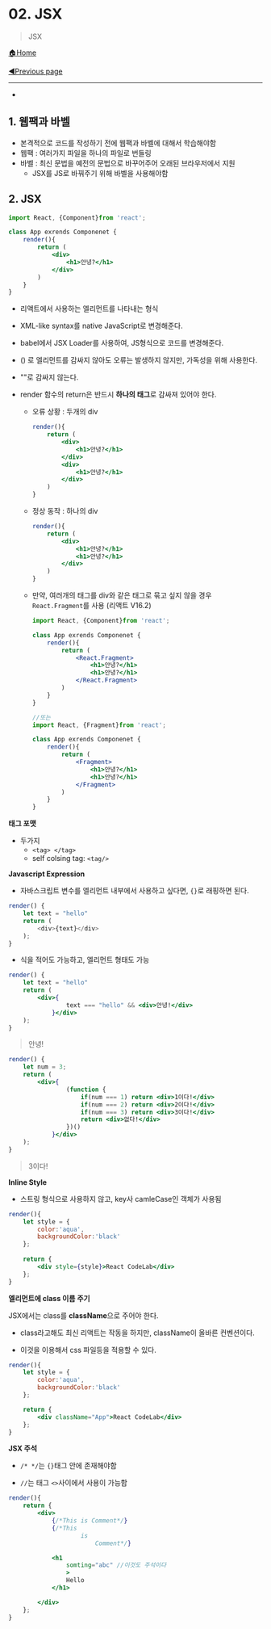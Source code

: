 # 02. JSX

>JSX

[🏠Home](https://github.com/batboy118/Study_Note)

[◀Previous page ](./README.md)

---

<!-- TOC -->

- 

<!-- /TOC -->

## 1. 웹팩과 바벨

- 본격적으로 코드를 작성하기 전에 웹팩과 바벨에 대해서 학습해야함
- 웹팩 : 여러가지 파일을 하나의 파일로 번들링
- 바벨 : 최신 문법을 예전의 문법으로 바꾸어주어 오래된 브라우저에서 지원
  - JSX를 JS로 바꿔주기 위해 바벨을 사용해야함

## 2. JSX

```jsx
import React, {Component}from 'react';

class App exrends Componenet {
    render(){
        return (
            <div>
                <h1>안녕?</h1>
            </div>
        )
    }
}
```

- 리액트에서 사용하는 엘리먼트를 나타내는 형식

- XML-like syntax를 native JavaScript로 변경해준다.

- babel에서 JSX Loader를 사용하여, JS형식으로 코드를 변경해준다.

- () 로 엘리먼트를 감싸지 않아도 오류는 발생하지 않지만, 가독성을 위해 사용한다.

- ""로 감싸지 않는다.

- render 함수의 return은 반드시 **하나의 태그**로 감싸져 있어야 한다.

  - 오류 상황 : 두개의 div

    ```jsx
    render(){
        return (
            <div>
                <h1>안녕?</h1>
            </div>
            <div>
                <h1>안녕?</h1>
            </div>
        )
    }
    ```

  - 정상 동작 : 하나의 div

    ```jsx
    render(){
        return (
            <div>
                <h1>안녕?</h1>
                <h1>안녕?</h1>
            </div>
        )
    }
    ```

  - 만약, 여러개의 태그를 div와 같은 태그로 묶고 싶지 않을 경우 `React.Fragment`를 사용 (리액트 V16.2)

    ```jsx
    import React, {Component}from 'react';
    
    class App exrends Componenet {
        render(){
            return (
                <React.Fragment>
                    <h1>안녕?</h1>
                    <h1>안녕?</h1>
                </React.Fragment>
            )
        }
    }
    
    //또는
    import React, {Fragment}from 'react';
    
    class App exrends Componenet {
        render(){
            return (
                <Fragment>
                    <h1>안녕?</h1>
                    <h1>안녕?</h1>
                </Fragment>
            )
        }
    }
    ```

**태그 포맷**

- 두가지
  - `<tag> </tag>`
  - self colsing tag: `<tag/>`

**Javascript Expression**

- 자바스크립트 변수를 엘리먼트 내부에서 사용하고 싶다면, `{}`로 래핑하면 된다.

```js
render() {
	let text = "hello"
	return (
		<div>{text}</div>
	);
}
```

- 식을 적어도 가능하고, 엘리먼트 형태도 가능

```jsx
render() {
    let text = "hello"
    return (
        <div>{
                text === "hello" && <div>안녕!</div>
            }</div>
    );
}
```

> 안녕!

```jsx
render() {
    let num = 3;
    return (
        <div>{
                (function {
                    if(num === 1) return <div>1이다!</div>
                    if(num === 2) return <div>2이다!</div>
                    if(num === 3) return <div>3이다!</div>
                    return <div>없다!</div>
                })()
            }</div>
    );
}
```

> 3이다!

**Inline Style**

- 스트링 형식으로 사용하지 않고, key사 camleCase인 객체가 사용됨

```jsx
render(){
    let style = {
        color:'aqua',
        backgroundColor:'black'
    };
    
    return {
        <div style={style}>React CodeLab</div>
    };
}
```

**엘리먼트에 class 이름 주기**

JSX에서는 class를 **className**으로 주어야 한다.

- class라고해도 최신 리액트는 작동을 하지만, className이 올바른 컨벤션이다.

- 이것을 이용해서 css 파일등을 적용할 수 있다.

```jsx
render(){
    let style = {
        color:'aqua',
        backgroundColor:'black'
    };

    return {
        <div className="App">React CodeLab</div>
    };
}
```

**JSX 주석**

- `/* */`는 `{}`태그 안에 존재해야함

- `//`는 태그 `<>`사이에서 사용이 가능함

```jsx
render(){
    return {
        <div>
            {/*This is Comment*/}
            {/*This 
            		is 
            			Comment*/}

            <h1
                somting="abc" //이것도 주석이다
                >
                Hello
            </h1>

        </div>
    };
}
```



